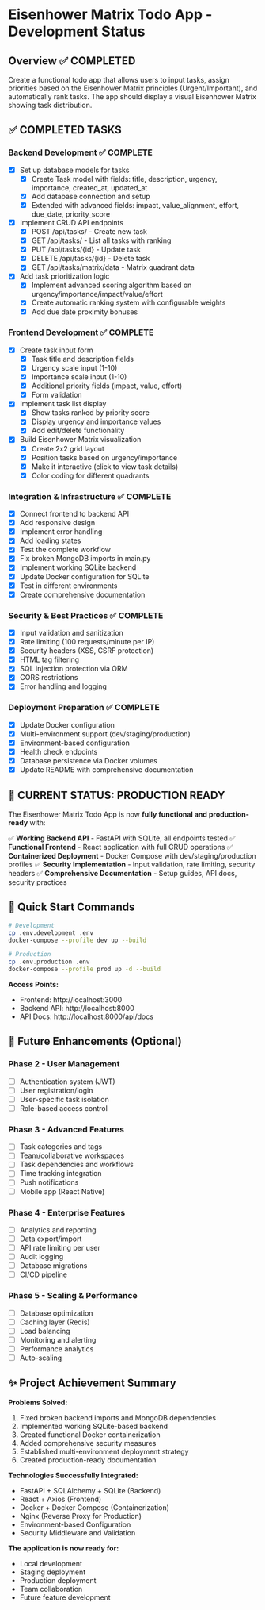 # Eisenhower Matrix Todo App - Development Status

## Overview ✅ COMPLETED
Create a functional todo app that allows users to input tasks, assign priorities based on the Eisenhower Matrix principles (Urgent/Important), and automatically rank tasks. The app should display a visual Eisenhower Matrix showing task distribution.

## ✅ COMPLETED TASKS

### Backend Development ✅ COMPLETE
- [x] Set up database models for tasks
  - [x] Create Task model with fields: title, description, urgency, importance, created_at, updated_at
  - [x] Add database connection and setup
  - [x] Extended with advanced fields: impact, value_alignment, effort, due_date, priority_score
- [x] Implement CRUD API endpoints
  - [x] POST /api/tasks/ - Create new task
  - [x] GET /api/tasks/ - List all tasks with ranking
  - [x] PUT /api/tasks/{id} - Update task
  - [x] DELETE /api/tasks/{id} - Delete task
  - [x] GET /api/tasks/matrix/data - Matrix quadrant data
- [x] Add task prioritization logic
  - [x] Implement advanced scoring algorithm based on urgency/importance/impact/value/effort
  - [x] Create automatic ranking system with configurable weights
  - [x] Add due date proximity bonuses

### Frontend Development ✅ COMPLETE
- [x] Create task input form
  - [x] Task title and description fields
  - [x] Urgency scale input (1-10)
  - [x] Importance scale input (1-10)
  - [x] Additional priority fields (impact, value, effort)
  - [x] Form validation
- [x] Implement task list display
  - [x] Show tasks ranked by priority score
  - [x] Display urgency and importance values
  - [x] Add edit/delete functionality
- [x] Build Eisenhower Matrix visualization
  - [x] Create 2x2 grid layout
  - [x] Position tasks based on urgency/importance
  - [x] Make it interactive (click to view task details)
  - [x] Color coding for different quadrants

### Integration & Infrastructure ✅ COMPLETE
- [x] Connect frontend to backend API
- [x] Add responsive design
- [x] Implement error handling
- [x] Add loading states
- [x] Test the complete workflow
- [x] Fix broken MongoDB imports in main.py
- [x] Implement working SQLite backend
- [x] Update Docker configuration for SQLite
- [x] Test in different environments
- [x] Create comprehensive documentation

### Security & Best Practices ✅ COMPLETE
- [x] Input validation and sanitization
- [x] Rate limiting (100 requests/minute per IP)
- [x] Security headers (XSS, CSRF protection)
- [x] HTML tag filtering
- [x] SQL injection protection via ORM
- [x] CORS restrictions
- [x] Error handling and logging

### Deployment Preparation ✅ COMPLETE
- [x] Update Docker configuration
- [x] Multi-environment support (dev/staging/production)
- [x] Environment-based configuration
- [x] Health check endpoints
- [x] Database persistence via Docker volumes
- [x] Update README with comprehensive documentation

## 🎯 CURRENT STATUS: PRODUCTION READY

The Eisenhower Matrix Todo App is now **fully functional and production-ready** with:

✅ **Working Backend API** - FastAPI with SQLite, all endpoints tested
✅ **Functional Frontend** - React application with full CRUD operations
✅ **Containerized Deployment** - Docker Compose with dev/staging/production profiles
✅ **Security Implementation** - Input validation, rate limiting, security headers
✅ **Comprehensive Documentation** - Setup guides, API docs, security practices

## 🚀 Quick Start Commands

```bash
# Development
cp .env.development .env
docker-compose --profile dev up --build

# Production
cp .env.production .env
docker-compose --profile prod up -d --build
```

**Access Points:**
- Frontend: http://localhost:3000
- Backend API: http://localhost:8000
- API Docs: http://localhost:8000/api/docs

## 🔮 Future Enhancements (Optional)

### Phase 2 - User Management
- [ ] Authentication system (JWT)
- [ ] User registration/login
- [ ] User-specific task isolation
- [ ] Role-based access control

### Phase 3 - Advanced Features
- [ ] Task categories and tags
- [ ] Team/collaborative workspaces
- [ ] Task dependencies and workflows
- [ ] Time tracking integration
- [ ] Push notifications
- [ ] Mobile app (React Native)

### Phase 4 - Enterprise Features
- [ ] Analytics and reporting
- [ ] Data export/import
- [ ] API rate limiting per user
- [ ] Audit logging
- [ ] Database migrations
- [ ] CI/CD pipeline

### Phase 5 - Scaling & Performance
- [ ] Database optimization
- [ ] Caching layer (Redis)
- [ ] Load balancing
- [ ] Monitoring and alerting
- [ ] Performance analytics
- [ ] Auto-scaling

## ✨ Project Achievement Summary

**Problems Solved:**
1. Fixed broken backend imports and MongoDB dependencies
2. Implemented working SQLite-based backend
3. Created functional Docker containerization
4. Added comprehensive security measures
5. Established multi-environment deployment strategy
6. Created production-ready documentation

**Technologies Successfully Integrated:**
- FastAPI + SQLAlchemy + SQLite (Backend)
- React + Axios (Frontend)
- Docker + Docker Compose (Containerization)
- Nginx (Reverse Proxy for Production)
- Environment-based Configuration
- Security Middleware and Validation

**The application is now ready for:**
- Local development
- Staging deployment  
- Production deployment
- Team collaboration
- Future feature development
